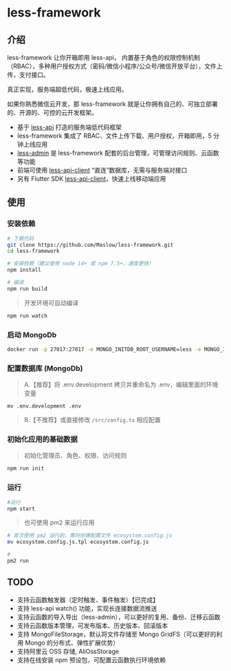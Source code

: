 # less-framework

## 介绍

less-framework 让你开箱即用 less-api， 内置基于角色的权限控制机制（RBAC），多种用户授权方式（密码/微信小程序/公众号/微信开放平台），文件上传，支付接口。

真正实现，服务端超低代码，极速上线应用。

如果你熟悉微信云开发，那 less-framework 就是让你拥有自己的、可独立部署的、开源的、可控的云开发框架。

- 基于 [less-api](https://github.com/Maslow/less-api) 打造的服务端低代码框架
- less-framework 集成了 RBAC、文件上传下载、用户授权，开箱即用，5 分钟上线应用
- [less-admin](https://github.com/Maslow/less-admin) 是 less-framework 配套的后台管理，可管理访问规则、云函数等功能
- 前端可使用 [less-api-client](https://github.com/Maslow/less-api-client-js) “直连”数据库，无需与服务端对接口
- 另有 Flutter SDK [less-api-client](https://github.com/Maslow/less-api-client-dart)，快速上线移动端应用

## 使用

### 安装依赖

```sh
# 下载代码
git clone https://github.com/Maslow/less-framework.git
cd less-framework

# 安装依赖（建议使用 node 14+ 或 npm 7.5+，速度更快）
npm install

# 编译
npm run build
```

> 开发环境可自动编译

```sh
npm run watch
```

### 启动 MongoDb

```sh
docker run -p 27017:27017 -e MONGO_INITDB_ROOT_USERNAME=less -e MONGO_INITDB_ROOT_PASSWORD=less --name mongo -d mongo
```

### 配置数据库 (MongoDb)

> A.【推荐】将 .env.development 拷贝并重命名为 .env，编辑里面的环境变量

```
mv .env.development .env
```

> B.【不推荐】或直接修改 `/src/config.ts` 相应配置

### 初始化应用的基础数据

> 初始化管理员、角色、权限、访问规则

```sh
npm run init
```

### 运行

```sh
#运行
npm start
```

> 也可使用 pm2 来运行应用

```sh
# 首次使用 pm2 运行前，需将创建配置文件 ecosystem.config.js
mv ecosystem.config.js.tpl ecosystem.config.js

#
pm2 run
```

## TODO

- 支持云函数触发器（定时触发、事件触发）【已完成】
- 支持 less-api watch() 功能，实现长连接数据流推送
- 支持云函数的导入导出（less-admin），可以更好的复用、备份、迁移云函数
- 支持云函数版本管理，可发布版本、历史版本、回滚版本
- 支持 MongoFileStorage，默认将文件存储至 Mongo GridFS（可以更好的利用 Mongo 的分布式、弹性扩展优势）
- 支持阿里云 OSS 存储, AliOssStorage
- 支持在线安装 npm 预设包，可配置云函数执行环境依赖
